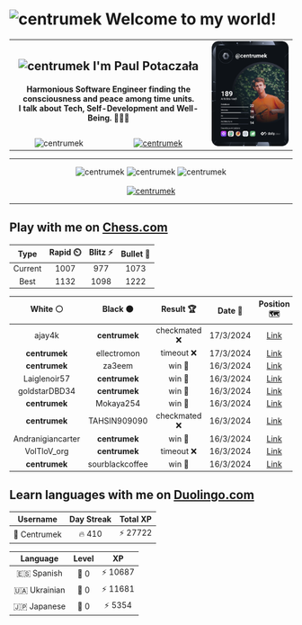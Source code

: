 <h1>
  <img
    src="https://emojis.slackmojis.com/emojis/images/1531849430/4246/blob-sunglasses.gif"
    width="30"
    alt="centrumek"
  />
  Welcome to my world!
</h1>

<table>
  <tbody>
    <tr>
      <td align="center" width="70%" colspan="2">
        <h2>
          <img
            src="https://raw.githubusercontent.com/MartinHeinz/MartinHeinz/master/wave.gif"
            width="30px"
            alt="centrumek"
          />
          I'm Paul Potaczała
        </h2>
        <h4>
          Harmonious Software Engineer finding the consciousness and peace among time units.
          <br/>
          I talk about Tech, Self-Development and Well-Being. 🌿🧘🚀
        </h4>
      </td>
      <td width="30%" rowspan="2">
        <a href="https://app.daily.dev/centrumek">
          <img
            src="./devcard.svg"
            alt="centrumek"
          />
        </a>
      </td>
    </tr>
    <tr align="center">
      <td>
        <img
          src="https://komarev.com/ghpvc/?username=centrumek&label=visitors&color=0e75b6&style=flat"
          alt="centrumek"
        >
      </td>
      <td>
        <a href="https://stackoverflow.com/users/14496012/centrumek">
          <img
            src="https://stackoverflow.com/users/flair/14496012.png?theme=dark"
            alt="centrumek"
          >
        </a>
      </td>
    </tr>
  </tbody>
</table>

---
<div align="center">
  <img 
    src="https://github-readme-stats.vercel.app/api?username=centrumek&show_icons=true&count_private=true&theme=dark&hide_border=true&hide=issues,contribs&bg_color=00000000"
    alt="centrumek"
  />
  <img
    src="https://github-readme-stats.vercel.app/api/top-langs/?username=centrumek&layout=compact&hide_border=true&theme=dark&bg_color=00000000&langs_count=6&exclude_repo=air-statistic-app"
    alt="centrumek"
  />
  <img 
    src="https://github-readme-streak-stats.herokuapp.com?user=centrumek&theme=dark&hide_border=true&background=FFFFFF00"
    alt="centrumek"
  />
  <br/>
  <br/>
  <a href="https://www.buymeacoffee.com/centrumek">
    <img
      src="https://cdn.buymeacoffee.com/buttons/v2/default-orange.png"
      height="50"
      width="210"
      alt="centrumek"
    />
  </a>
</div>

---

## Play with me on [Chess.com](https://www.chess.com/member/centrumek)

<div align="center">
<!--START_SECTION:chessStats-->
<!-- Automatically generated with https://github.com/Balastrong/chess-stats-action -->

| Type | Rapid ⏲️ | Blitz ⚡ | Bullet 🔫 |
|:---:|:---:|:---:|:---:|
| Current | 1007 | 977 | 1073 |
| Best | 1132 | 1098 | 1222 |

| White ⚪ | Black ⚫ | Result 🏆 | Date 📅 | Position 🗺️ | Type 🕕 |
|:---:|:---:|:---:|:---:|:---:|:---:|
| ajay4k | **centrumek** | checkmated ❌ | 17/3/2024 | <a href="http://www.ee.unb.ca/cgi-bin/tervo/fen.pl?select=Q1kr1b2/p2p4/1p2pp2/nNp5/3P1P2/1PP3K1/P5N1/8 b - -">Link</a> | Bullet |
| **centrumek** | ellectromon | timeout ❌ | 17/3/2024 | <a href="http://www.ee.unb.ca/cgi-bin/tervo/fen.pl?select=3r2k1/4pp1p/6p1/1Pp1K3/3r1P1P/6P1/8/8 w - -">Link</a> | Bullet |
| **centrumek** | za3eem | win 🥇 | 16/3/2024 | <a href="http://www.ee.unb.ca/cgi-bin/tervo/fen.pl?select=3rr3/Q2p1p2/1p1k1q1p/2BP2p1/3b4/5P2/6PP/5KNR b - -">Link</a> | Bullet |
| Laiglenoir57 | **centrumek** | win 🥇 | 16/3/2024 | <a href="http://www.ee.unb.ca/cgi-bin/tervo/fen.pl?select=8/8/p7/5N2/1pp5/8/P1Pk1p1P/5K2 w - -">Link</a> | Bullet |
| goldstarDBD34 | **centrumek** | win 🥇 | 16/3/2024 | <a href="http://www.ee.unb.ca/cgi-bin/tervo/fen.pl?select=k7/8/1p1q1n2/pP6/P1p2PpP/2P1P1Q1/7N/2R3K1 w - -">Link</a> | Bullet |
| **centrumek** | Mokaya254 | win 🥇 | 16/3/2024 | <a href="http://www.ee.unb.ca/cgi-bin/tervo/fen.pl?select=5k2/pBp2R1p/4n3/P6K/8/P1r5/7P/5R2 b - -">Link</a> | Bullet |
| **centrumek** | TAHSIN909090 | checkmated ❌ | 16/3/2024 | <a href="http://www.ee.unb.ca/cgi-bin/tervo/fen.pl?select=rnb2rk1/pp2ppbp/2p3P1/8/6nN/2PB4/PP3qPP/RNBQK2R w KQ -">Link</a> | Bullet |
| Andranigiancarter | **centrumek** | win 🥇 | 16/3/2024 | <a href="http://www.ee.unb.ca/cgi-bin/tervo/fen.pl?select=6k1/8/2p1p3/Q1P2p1p/4q1p1/1rP1P1P1/3B3P/2KRR3 w - -">Link</a> | Bullet |
| VolTloV_org | **centrumek** | timeout ❌ | 16/3/2024 | <a href="http://www.ee.unb.ca/cgi-bin/tervo/fen.pl?select=8/8/8/8/8/2R4P/PPPk3K/8 b - -">Link</a> | Bullet |
| **centrumek** | sourblackcoffee | win 🥇 | 16/3/2024 | <a href="http://www.ee.unb.ca/cgi-bin/tervo/fen.pl?select=1r2n3/8/p1p5/P1P1P1p1/kP6/BQ2P3/1K4PP/5R2 b - -">Link</a> | Bullet |

<!--END_SECTION:chessStats-->
</div>

## Learn languages with me on [Duolingo.com](https://www.duolingo.com/profile/Centrumek)

<div align="center">
<!--START_SECTION:duolingoStats-->
<!-- Automatically generated with https://github.com/centrumek/duolingo-readme-stats-->

| Username | Day Streak | Total XP |
|:---:|:---:|:---:|
| 👤 Centrumek | 🔥 410 | ⚡ 27722 |

| Language | Level | XP |
|:---:|:---:|:---:|
| 🇪🇸 Spanish | 👑 0 | ⚡ 10687 |
| 🇺🇦 Ukrainian | 👑 0 | ⚡ 11681 |
| 🇯🇵 Japanese | 👑 0 | ⚡ 5354 |

<!--END_SECTION:duolingoStats-->
</div>
<!--
**centrumek/centrumek** is a ✨ _special_ ✨ repository because its `README.md` (this file) appears on your GitHub profile.

Here are some ideas to get you started:

- 🔭 I’m currently working on ...
- 🌱 I’m currently learning ...
- 👯 I’m looking to collaborate on ...
- 🤔 I’m looking for help with ...
- 💬 Ask me about ...
- 📫 How to reach me: ...
- 😄 Pronouns: ...
- ⚡ Fun fact: ...
-->
